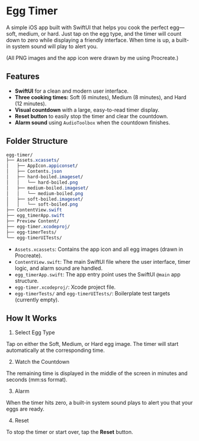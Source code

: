 # Egg Timer

A simple iOS app built with SwiftUI that helps you cook the perfect egg—soft, medium, or hard. Just tap on the egg type, and the timer will count down to zero while displaying a friendly interface. When time is up, a built-in system sound will play to alert you.

(All PNG images and the app icon were drawn by me using Procreate.) 

## Features

- **SwiftUI** for a clean and modern user interface.
- **Three cooking times:** Soft (6 minutes), Medium (8 minutes), and Hard (12 minutes).
- **Visual countdown** with a large, easy-to-read timer display.
- **Reset button** to easily stop the timer and clear the countdown.
- **Alarm sound** using `AudioToolbox` when the countdown finishes.

## Folder Structure

```css
egg-timer/
├── Assets.xcassets/
│   ├── AppIcon.appiconset/
│   ├── Contents.json
│   ├── hard-boiled.imageset/
│   │   └── hard-boiled.png
│   ├── medium-boiled.imageset/
│   │   └── medium-boiled.png
│   ├── soft-boiled.imageset/
│   │   └── soft-boiled.png
├── ContentView.swift
├── egg_timerApp.swift
├── Preview Content/
├── egg-timer.xcodeproj/
├── egg-timerTests/
└── egg-timerUITests/
```

- `Assets.xcassets`: Contains the app icon and all egg images (drawn in Procreate).
- `ContentView.swift`: The main SwiftUI file where the user interface, timer logic, and alarm sound are handled.
- `egg_timerApp.swift`: The app entry point uses the SwiftUI `@main` app structure.
- `egg-timer.xcodeproj/`: Xcode project file.
- `egg-timerTests/` and `egg-timerUITests/`: Boilerplate test targets (currently empty).

## How It Works

1. Select Egg Type

Tap on either the Soft, Medium, or Hard egg image. The timer will start automatically at the corresponding time.

2. Watch the Countdown

The remaining time is displayed in the middle of the screen in minutes and seconds (mm:ss format).

3. Alarm

When the timer hits zero, a built-in system sound plays to alert you that your eggs are ready.

4. Reset

To stop the timer or start over, tap the **Reset** button.














